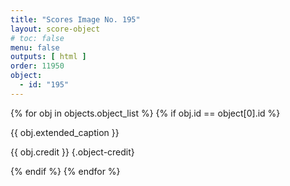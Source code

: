 ```yaml
---
title: "Scores Image No. 195"
layout: score-object
# toc: false
menu: false
outputs: [ html ]
order: 11950
object:
  - id: "195"
---
```


{% for obj in objects.object_list %}
{% if obj.id == object[0].id %}

{{ obj.extended_caption }}

{{ obj.credit }} {.object-credit}

{% endif %}
{% endfor %}
